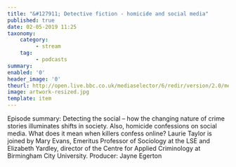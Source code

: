 ```yaml
---
title: "&#127911; Detective fiction - homicide and social media"
published: true
date: 02-05-2019 11:25
taxonomy:
    category:
         - stream
    tag:
         - podcasts
summary:
enabled: '0'
header_image: '0'
theurl: http://open.live.bbc.co.uk/mediaselector/6/redir/version/2.0/mediaset/audio-nondrm-download/proto/http/vpid/p076s2lq.mp3
image: artwork-resized.jpg
template: item
---
```

 
Episode summary: Detecting the social – how the changing nature of crime stories illuminates shifts in society. Also, homicide confessions on social media. What does it mean when killers confess online? Laurie Taylor is joined by Mary Evans, Emeritus Professor of Sociology at the LSE and Elizabeth Yardley, director of the Centre for Applied Criminology at Birmingham City University. Producer: Jayne Egerton
